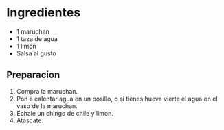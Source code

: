 # Ingredientes

  * 1 maruchan
  * 1 taza de agua
  * 1 limon
  * Salsa al gusto

## Preparacion

1. Compra la maruchan.
2. Pon a calentar agua en un posillo, o si tienes hueva vierte el agua en el vaso de la maruchan.
3. Echale un chingo de chile y limon.
4. Atascate.